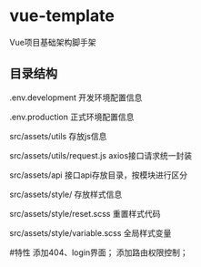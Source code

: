 # vue-template
Vue项目基础架构脚手架

## 目录结构

.env.development 开发环境配置信息

.env.production  正式环境配置信息

src/assets/utils 存放js信息

src/assets/utils/request.js axios接口请求统一封装

src/assets/api 接口api存放目录，按模块进行区分

src/assets/style/ 存放样式信息

src/assets/style/reset.scss 重置样式代码

src/assets/style/variable.scss 全局样式变量

#特性
添加404、login界面；
添加路由权限控制；





